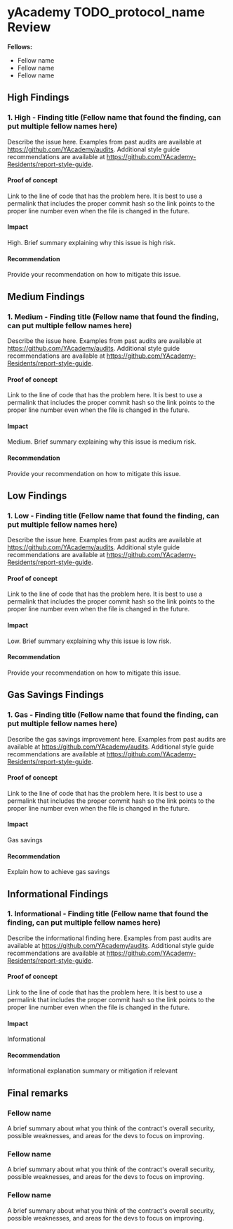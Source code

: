 yAcademy TODO_protocol_name Review
===

**Fellows:**
 - Fellow name
 - Fellow name
 - Fellow name

## High Findings

### 1. High - Finding title (Fellow name that found the finding, can put multiple fellow names here)

Describe the issue here. Examples from past audits are available at https://github.com/YAcademy/audits. Additional style guide recommendations are available at https://github.com/YAcademy-Residents/report-style-guide.

#### Proof of concept

Link to the line of code that has the problem here. It is best to use a permalink that includes the proper commit hash so the link points to the proper line number even when the file is changed in the future.

#### Impact

High. Brief summary explaining why this issue is high risk.

#### Recommendation

Provide your recommendation on how to mitigate this issue.


## Medium Findings

### 1. Medium - Finding title (Fellow name that found the finding, can put multiple fellow names here)

Describe the issue here. Examples from past audits are available at https://github.com/YAcademy/audits. Additional style guide recommendations are available at https://github.com/YAcademy-Residents/report-style-guide.

#### Proof of concept

Link to the line of code that has the problem here. It is best to use a permalink that includes the proper commit hash so the link points to the proper line number even when the file is changed in the future.

#### Impact

Medium. Brief summary explaining why this issue is medium risk.

#### Recommendation

Provide your recommendation on how to mitigate this issue.


## Low Findings

### 1. Low - Finding title (Fellow name that found the finding, can put multiple fellow names here)

Describe the issue here. Examples from past audits are available at https://github.com/YAcademy/audits. Additional style guide recommendations are available at https://github.com/YAcademy-Residents/report-style-guide.

#### Proof of concept

Link to the line of code that has the problem here. It is best to use a permalink that includes the proper commit hash so the link points to the proper line number even when the file is changed in the future.

#### Impact

Low. Brief summary explaining why this issue is low risk.

#### Recommendation

Provide your recommendation on how to mitigate this issue.


## Gas Savings Findings

### 1. Gas - Finding title (Fellow name that found the finding, can put multiple fellow names here)

Describe the gas savings improvement here. Examples from past audits are available at https://github.com/YAcademy/audits. Additional style guide recommendations are available at https://github.com/YAcademy-Residents/report-style-guide.

#### Proof of concept

Link to the line of code that has the problem here. It is best to use a permalink that includes the proper commit hash so the link points to the proper line number even when the file is changed in the future.

#### Impact

Gas savings

#### Recommendation

Explain how to achieve gas savings


## Informational Findings


### 1. Informational - Finding title (Fellow name that found the finding, can put multiple fellow names here)

Describe the informational finding here. Examples from past audits are available at https://github.com/YAcademy/audits. Additional style guide recommendations are available at https://github.com/YAcademy-Residents/report-style-guide.

#### Proof of concept

Link to the line of code that has the problem here. It is best to use a permalink that includes the proper commit hash so the link points to the proper line number even when the file is changed in the future.

#### Impact

Informational

#### Recommendation

Informational explanation summary or mitigation if relevant

## Final remarks

### Fellow name

A brief summary about what you think of the contract's overall security, possible weaknesses, and areas for the devs to focus on improving.

### Fellow name

A brief summary about what you think of the contract's overall security, possible weaknesses, and areas for the devs to focus on improving.

### Fellow name

A brief summary about what you think of the contract's overall security, possible weaknesses, and areas for the devs to focus on improving.

